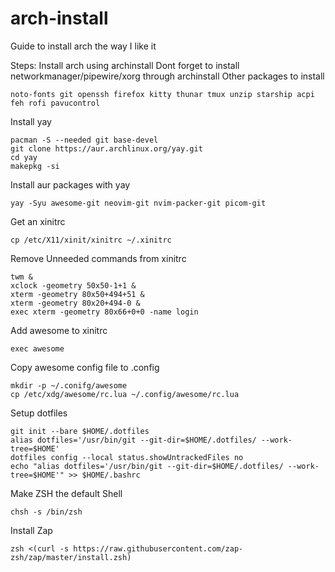 # arch-install

Guide to install arch the way I like it

Steps:
Install arch using archinstall
Dont forget to install networkmanager/pipewire/xorg through archinstall
Other packages to install 
```
noto-fonts git openssh firefox kitty thunar tmux unzip starship acpi feh rofi pavucontrol
```

Install yay

```
pacman -S --needed git base-devel
git clone https://aur.archlinux.org/yay.git
cd yay
makepkg -si
```

Install aur packages with yay

```
yay -Syu awesome-git neovim-git nvim-packer-git picom-git
```

Get an xinitrc

```
cp /etc/X11/xinit/xinitrc ~/.xinitrc
```

Remove Unneeded commands from xinitrc

```
twm &
xclock -geometry 50x50-1+1 &
xterm -geometry 80x50+494+51 &
xterm -geometry 80x20+494-0 &
exec xterm -geometry 80x66+0+0 -name login
```

Add awesome to xinitrc

```
exec awesome
```

Copy awesome config file to .config

```
mkdir -p ~/.conifg/awesome
cp /etc/xdg/awesome/rc.lua ~/.config/awesome/rc.lua
```

Setup dotfiles

```
git init --bare $HOME/.dotfiles
alias dotfiles='/usr/bin/git --git-dir=$HOME/.dotfiles/ --work-tree=$HOME'
dotfiles config --local status.showUntrackedFiles no
echo "alias dotfiles='/usr/bin/git --git-dir=$HOME/.dotfiles/ --work-tree=$HOME'" >> $HOME/.bashrc
```

Make ZSH the default Shell
```
chsh -s /bin/zsh
```

Install Zap
```
zsh <(curl -s https://raw.githubusercontent.com/zap-zsh/zap/master/install.zsh)
```



